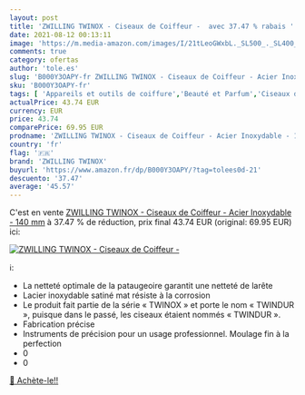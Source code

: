 ```yaml
---
layout: post
title: 'ZWILLING TWINOX - Ciseaux de Coiffeur -  avec 37.47 % rabais '
date: 2021-08-12 00:13:11
image: 'https://m.media-amazon.com/images/I/21tLeoGWxbL._SL500_._SL400_.jpg'
comments: true
category: ofertas
author: 'tole.es'
slug: 'B000Y3OAPY-fr ZWILLING TWINOX - Ciseaux de Coiffeur - Acier Inoxydable -...'
sku: 'B000Y3OAPY-fr'
tags: [ 'Appareils et outils de coiffure','Beauté et Parfum','Ciseaux de coiffure','Coiffure et soins des cheveux','zwilling twinox', ]
actualPrice: 43.74 EUR
currency: EUR
price: 43.74
comparePrice: 69.95 EUR
prodname: 'ZWILLING TWINOX - Ciseaux de Coiffeur - Acier Inoxydable - 140 mm'
country: 'fr'
flag: '🇫🇷'
brand: 'ZWILLING TWINOX'
buyurl: 'https://www.amazon.fr/dp/B000Y3OAPY/?tag=tolees0d-21'
descuento: '37.47'
average: '45.57'
---
```


C'est en vente [ZWILLING TWINOX - Ciseaux de Coiffeur - Acier Inoxydable - 140 mm](https://www.amazon.fr/dp/B000Y3OAPY/?tag=tolees0d-21)  à  37.47 % de réduction, prix final  43.74 EUR (original: 69.95 EUR) ici:

[![ZWILLING TWINOX - Ciseaux de Coiffeur - ](https://m.media-amazon.com/images/I/21tLeoGWxbL._SL500_._SL400_.jpg)](https://www.amazon.fr/dp/B000Y3OAPY/?tag=tolees0d-21)

ℹ️:

- La netteté optimale de la pataugeoire garantit une netteté de larête
- Lacier inoxydable satiné mat résiste à la corrosion
- Le produit fait partie de la série « TWINOX » et porte le nom « TWINDUR », puisque dans le passé, les ciseaux étaient nommés « TWINDUR ».
- Fabrication précise
- Instruments de précision pour un usage professionnel. Moulage fin à la perfection
- 0
- 0

[🛒 Achète-le!!](https://www.amazon.fr/dp/B000Y3OAPY/?tag=tolees0d-21)
